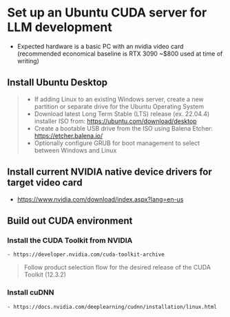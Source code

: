 

# Set up an Ubuntu CUDA server for LLM development
 - Expected hardware is a basic PC with an nvidia video card (recommended economical baseline is RTX 3090 ~$800 used at time of writing)
  ## Install Ubuntu Desktop 
  > - If adding Linux to an existing Windows server, create a new partition or separate drive for the Ubuntu Operating System
  > - Download latest Long Term Stable (LTS) release (ex. 22.04.4) installer ISO from: https://ubuntu.com/download/desktop
  > - Create a bootable USB drive from the ISO using Balena Etcher: https://etcher.balena.io/ 
  > - Optionally configure GRUB for boot management to select between Windows and Linux


  ## Install current NVIDIA native device drivers for target video card
  - https://www.nvidia.com/download/index.aspx?lang=en-us
   
  ## Build out CUDA environment
  
   ### Install the CUDA Toolkit from NVIDIA
    - https://developer.nvidia.com/cuda-toolkit-archive
   
   > Follow product selection flow for the desired release of the CUDA Toolkit (12.3.2)

   ### Install cuDNN
    - https://docs.nvidia.com/deeplearning/cudnn/installation/linux.html
